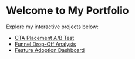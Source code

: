 
#  Welcome to My Portfolio

Explore my interactive projects below:

- [ CTA Placement A/B Test](cta-ab-test)
- [ Funnel Drop-Off Analysis](funnel-dropoff)
- [ Feature Adoption Dashboard](feature-adoption)
